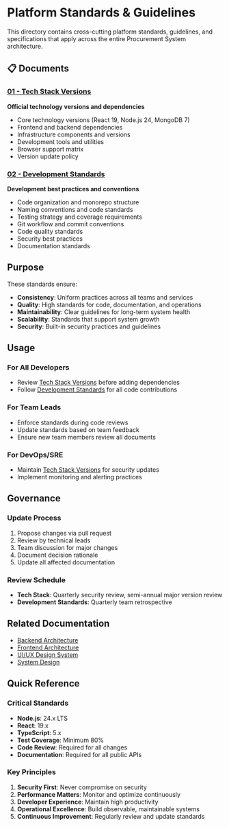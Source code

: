# Platform Standards & Guidelines

This directory contains cross-cutting platform standards, guidelines, and specifications that apply across the entire Procurement System architecture.

## 📋 Documents

### [01 - Tech Stack Versions](./01-tech-stack-versions.md)
**Official technology versions and dependencies**
- Core technology versions (React 19, Node.js 24, MongoDB 7)
- Frontend and backend dependencies
- Infrastructure components and versions
- Development tools and utilities
- Browser support matrix
- Version update policy

### [02 - Development Standards](./02-development-standards.md)
**Development best practices and conventions**
- Code organization and monorepo structure
- Naming conventions and code standards
- Testing strategy and coverage requirements
- Git workflow and commit conventions
- Code quality standards
- Security best practices
- Documentation standards


## Purpose

These standards ensure:
- **Consistency**: Uniform practices across all teams and services
- **Quality**: High standards for code, documentation, and operations
- **Maintainability**: Clear guidelines for long-term system health
- **Scalability**: Standards that support system growth
- **Security**: Built-in security practices and guidelines

## Usage

### For All Developers
- Review [Tech Stack Versions](./01-tech-stack-versions.md) before adding dependencies
- Follow [Development Standards](./02-development-standards.md) for all code contributions

### For Team Leads
- Enforce standards during code reviews
- Update standards based on team feedback
- Ensure new team members review all documents

### For DevOps/SRE
- Maintain [Tech Stack Versions](./01-tech-stack-versions.md) for security updates
- Implement monitoring and alerting practices

## Governance

### Update Process
1. Propose changes via pull request
2. Review by technical leads
3. Team discussion for major changes
4. Document decision rationale
5. Update all affected documentation

### Review Schedule
- **Tech Stack**: Quarterly security review, semi-annual major version review
- **Development Standards**: Quarterly team retrospective

## Related Documentation

- [Backend Architecture](../backend/readme.md)
- [Frontend Architecture](../frontend/architecture/readme.md)
- [UI/UX Design System](../frontend/ui/)
- [System Design](../../system-design/readme.md)

## Quick Reference

### Critical Standards
- **Node.js**: 24.x LTS
- **React**: 19.x
- **TypeScript**: 5.x
- **Test Coverage**: Minimum 80%
- **Code Review**: Required for all changes
- **Documentation**: Required for all public APIs

### Key Principles
1. **Security First**: Never compromise on security
2. **Performance Matters**: Monitor and optimize continuously
3. **Developer Experience**: Maintain high productivity
4. **Operational Excellence**: Build observable, maintainable systems
5. **Continuous Improvement**: Regularly review and update standards